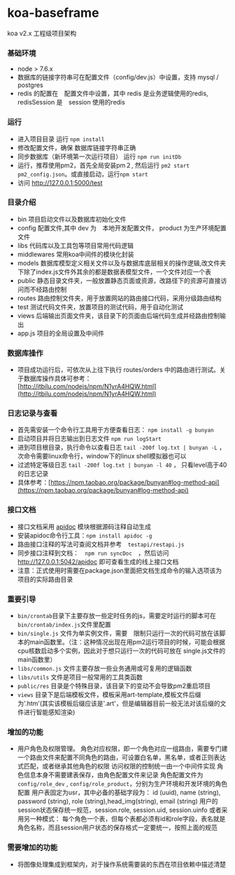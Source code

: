 # koa-baseframe
koa v2.x 工程级项目架构

### 基础环境  
- node > 7.6.x
- 数据库的链接字符串可在配置文件（config/dev.js）中设置，支持 mysql / postgres
- redis 的配置在　配置文件中设置，其中 redis 是业务逻辑使用的redis, redisSession 是　session 使用的redis

### 运行  
- 进入项目目录 运行 `npm install`  
- 修改配置文件，确保 数据库链接字符串正确  
- 同步数据库（新环境第一次运行项目） 运行 `npm run initDb`  
- 运行，推荐使用pm2，首先全局安装pm２, 然后运行 `pm2 start pm2_config.json`。或直接启动，运行`npm start`
- 访问 http://127.0.0.1:5000/test

### 目录介绍  
- bin                   项目启动文件以及数据库初始化文件  
- config                配置文件,其中 dev 为　本地开发配置文件， product 为生产环境配置文件
- libs                  代码库以及工具包等项目常用代码逻辑  
- middlewares           常用koa中间件的模块化封装  
- models                数据库模型定义相关文件以及与数据库底层相关的操作逻辑,改文件夹下除了index.js文件外其余的都是数据表模型文件，一个文件对应一个表  
- public                静态目录文件夹，一般放置静态页面或资源，改路径下的资源可直接访问而不经路由控制  
- routes                路由控制文件夹，用于放置网站的路由接口代码，采用分级路由结构  
- test                  测试代码文件夹，放置项目的测试代码，用于自动化测试  
- views                 后端输出页面文件夹，该目录下的页面由后端代码生成并经路由控制输出  
- app.js                项目的全局设置及中间件

### 数据库操作
- 项目成功运行后，可依次从上往下执行 routes/orders 中的路由进行测试。关于数据库操作具体可参考：[http://itbilu.com/nodejs/npm/N1yrA4HQW.html](http://itbilu.com/nodejs/npm/N1yrA4HQW.html)

### 日志记录与查看  
- 首先需安装一个命令行工具用于方便查看日志： `npm install -g bunyan`  
- 启动项目并将日志输出到日志文件 `npm run logStart`  
- 进到项目根目录，执行命令以查看日志 `tail -200f log.txt | bunyan -L` ，次命令需要linux命令行，window下的linux shell模拟器也可以  
- 过滤特定等级日志 `tail -200f log.txt | bunyan -l 40` ， 只看level高于40的日志记录  
- 具体参考：[https://npm.taobao.org/package/bunyan#log-method-api](https://npm.taobao.org/package/bunyan#log-method-api)

### 接口文档  
- 接口文档采用 [apidoc](http://apidocjs.com/) 模块根据源码注释自动生成  
- 安装apidoc命令行工具：`npm install apidoc -g`  
- 路由接口注释的写法可查阅文档并参考　`testapi/restapi.js`  
- 同步接口注释到文档：　`npm run syncDoc`　，然后访问　http://127.0.0.1:5042/apidoc 即可查看生成的线上接口文档  
- 注意：正式使用时需要在package.json里面把文档生成命令的输入选项该为项目的实际路由目录

### 重要引导
- `bin/crontab`目录下主要存放一些定时任务的js，需要定时运行的脚本可在　`bin/crontab/index.js`文件里配置  
- `bin/single.js` 文件为单实例文件，需要　限制只运行一次的代码可放在该脚本的main函数里。（注：这种情况出现在用pm2运行项目的时候，可能会根据cpu核数启动多个实例，因此对于想只运行一次的代码可放在 single.js文件的main函数里）  
- `libs/common.js` 文件主要存放一些业务通用或可复用的逻辑函数  
- `libs/utils`  文件是项目一般常用的工具类函数  
- `public/res` 目录是个特殊目录，该目录下的变动不会导致pm2重启项目  
- `views` 目录下是后端模板文件，模板采用art-template,模板文件后缀为'.htm'(其实该模板后缀应该是'.art'，但是编辑器目前一般无法对该后缀的文件进行智能感知渲染)

### 增加的功能  
- 用户角色及权限管理。
角色对应权限，即一个角色对应一组路由，需要专门建一个路由文件来配置不同角色的路由，可设置白名单，黑名单，或者正则表达式匹配，或者继承其他角色的权限
访问权限的控制统一由一个中间件实现
角色信息本身不需要建表保存，由角色配置文件来记录
角色配置文件为 `config/role_dev` , `config/role_product`，分别为生产环境和开发环境的角色配置
用户表固定为usr，其中必备的基础字段为： id (uuid), name (string), password (string), role (string),head_img(string), email (string)
用户的session状态保存统一规范，session.role, session.uid, session.uinfo
或者采用另一种模式： 每个角色一个表，但每个表都必须有id和role字段，表名就是角色名称，而且session用户状态的保存格式一定要统一，按照上面的规范

### 需要增加的功能

- 将图像处理集成到框架内，对于操作系统需要装的东西在项目依赖中描述清楚


